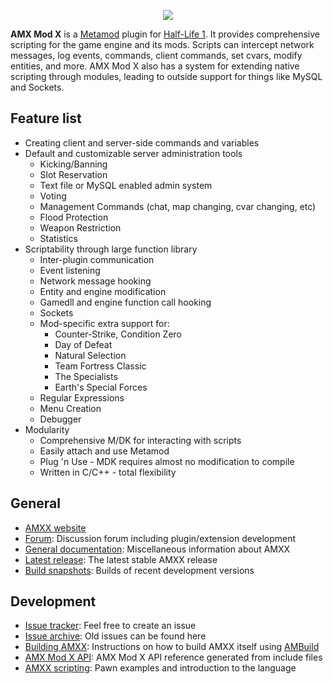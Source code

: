 
<p align="center">
 <img src="https://github.com/alliedmodders/amxmodx/blob/master/editor/studio/AMXXLarge.bmp"/>
</p>

**AMX Mod X** is a [Metamod](https://github.com/jkivilin/metamod-p) plugin for [Half-Life 1](https://github.com/ValveSoftware/halflife). It provides comprehensive scripting for the game engine and its mods. Scripts can intercept network messages, log events, commands, client commands, set cvars, modify entities, and more. AMX Mod X also has a system for extending native scripting through modules, leading to outside support for things like MySQL and Sockets.

Feature list
------------
- Creating client and server-side commands and variables
- Default and customizable server administration tools
  - Kicking/Banning
  - Slot Reservation
  - Text file or MySQL enabled admin system
  - Voting
  - Management Commands (chat, map changing, cvar changing, etc)
  - Flood Protection
  - Weapon Restriction
  - Statistics
- Scriptability through large function library
  - Inter-plugin communication
  - Event listening
  - Network message hooking
  - Entity and engine modification
  - Gamedll and engine function call hooking
  - Sockets
  - Mod-specific extra support for:
      - Counter-Strike, Condition Zero
      - Day of Defeat
      - Natural Selection
      - Team Fortress Classic
      - The Specialists
      - Earth's Special Forces
  - Regular Expressions
  - Menu Creation
  - Debugger
- Modularity
  - Comprehensive M/DK for interacting with scripts
  - Easily attach and use Metamod
  - Plug 'n Use - MDK requires almost no modification to compile
  - Written in C/C++ - total flexibility

General
-------
- [AMXX website](https://amxmodx.org/)
- [Forum](https://forums.alliedmods.net/forumdisplay.php?f=3): Discussion forum including plugin/extension development
- [General documentation](https://wiki.alliedmods.net/Category:Documentation_%28AMX_Mod_X%29): Miscellaneous information about AMXX
- [Latest release](http://www.amxmodx.org/downloads.php): The latest stable AMXX release
- [Build snapshots](http://www.amxmodx.org/snapshots.php): Builds of recent development versions
 
Development
-----------
- [Issue tracker](https://github.com/voed/amxmodx/issues): Feel free to create an issue
- [Issue archive](https://bugs.alliedmods.net/describecomponents.cgi?product=AMX%20Mod%20X): Old issues can be found here
- [Building AMXX](https://wiki.alliedmods.net/Building_AMX_Mod_X): Instructions on how to build AMXX itself using [AMBuild](https://github.com/alliedmodders/ambuild)
- [AMX Mod X API](https://amxmodx.org/api/): AMX Mod X API reference generated from include files
- [AMXX scripting](https://wiki.alliedmods.net/Category:Scripting_(AMX_Mod_X)): Pawn examples and introduction to the language
